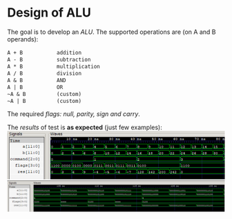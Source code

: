 # Design of ALU

The goal is to develop an *ALU*. The supported operations are (on A and B operands): 
```
A + B           addition
A - B           subtraction
A * B           multiplication
A / B           division
A & B           AND
A | B           OR
~A & B          (custom)
~A | B          (custom)
```
The required *flags: null, parity, sign and carry*. 

The *results* of test is **as expected** (just few examples):
![](test_result1.png)
![](test_result2.png)